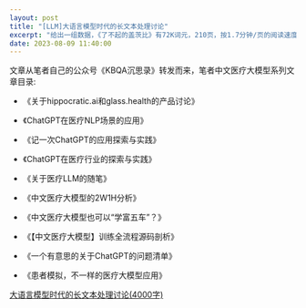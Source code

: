 ```yaml
---
layout: post
title: "[LLM]大语言模型时代的长文本处理讨论"
excerpt: "给出一组数据，《了不起的盖茨比》有72K词元，210页，按1.7分钟/页的阅读速度计算，需要6小时的阅读时间。"
date: 2023-08-09 11:40:00
---
```


文章从笔者自己的公众号《KBQA沉思录》转发而来，笔者中文医疗大模型系列文章目录:

+ 《关于hippocratic.ai和glass.health的产品讨论》

+ 《ChatGPT在医疗NLP场景的应用》

+ 《记一次ChatGPT的应用探索与实践》

+ 《ChatGPT在医疗行业的探索与实践》

+ 《关于医疗LLM的随笔》

+ 《中文医疗大模型的2W1H分析》

+ 《中文医疗大模型也可以“学富五车”？》

+ 《【中文医疗大模型】训练全流程源码剖析》

+ 《一个有意思的关于ChatGPT的问题清单》

+ 《患者模拟，不一样的医疗大模型应用》

[大语言模型时代的长文本处理讨论(4000字)](https://mp.weixin.qq.com/s?__biz=MzU2MTY2ODEzNA==&mid=2247484790&idx=1&sn=effc2e022b32dd9f2f9767e4147ebfc3&chksm=fc740c3fcb0385292d9ce01fe5b03f77fc976101bbfd3ca4e216658a4a292cb00195a1e5904e&token=499761226&lang=zh_CN#rd)